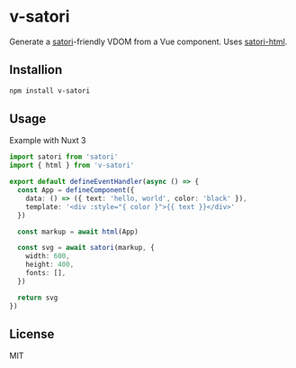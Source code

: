 # v-satori

Generate a [satori](https://github.com/vercel/satori)-friendly VDOM from a Vue component. Uses [satori-html](https://github.com/natemoo-re/satori-html).

## Installion

```bash
npm install v-satori
```

## Usage

Example with Nuxt 3

```ts
import satori from 'satori'
import { html } from 'v-satori'

export default defineEventHandler(async () => {
  const App = defineComponent({
    data: () => ({ text: 'hello, world', color: 'black' }),
    template: '<div :style="{ color }">{{ text }}</div>'
  })

  const markup = await html(App)

  const svg = await satori(markup, {
    width: 600,
    height: 400,
    fonts: [],
  })

  return svg
})
```

## License

MIT
